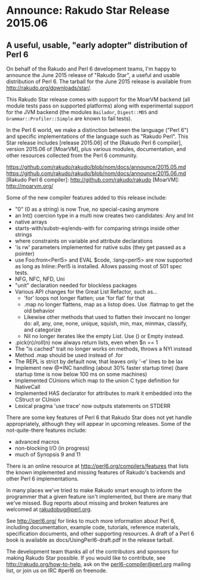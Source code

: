 # Announce: Rakudo Star Release 2015.06

## A useful, usable, "early adopter" distribution of Perl 6

On behalf of the Rakudo and Perl 6 development teams, I'm happy to
announce the June 2015 release of "Rakudo Star", a useful and usable
distribution of Perl 6. The tarball for the June 2015 release is
available from <http://rakudo.org/downloads/star/>.

This Rakudo Star release comes with support for the MoarVM
backend (all module tests pass on supported platforms) along with
experimental support for the JVM backend (the modules `Bailador`,
`Digest::MD5` and `Grammar::Profiler::Simple` are known to fail tests).

In the Perl 6 world, we make a distinction between the language
("Perl 6") and specific implementations of the language such as
"Rakudo Perl". This Star release includes [release 2015.06] of the
[Rakudo Perl 6 compiler], version 2015.06 of [MoarVM], plus various
modules, documentation, and other resources collected from the
Perl 6 community.

[releases up to 2015.06]:
    https://github.com/rakudo/rakudo/blob/nom/docs/announce/2015.04.md
    https://github.com/rakudo/rakudo/blob/nom/docs/announce/2015.05.md
    https://github.com/rakudo/rakudo/blob/nom/docs/announce/2015.06.md
[Rakudo Perl 6 compiler]: http://github.com/rakudo/rakudo
[MoarVM]: http://moarvm.org/

Some of the new compiler features added to this release include:

* "0" (0 as a string) is now True, no special-casing anymore
* an Int() coercion type in a multi now creates two candidates: Any and Int
* native arrays
* starts-with/substr-eq/ends-with for comparing strings inside other strings
* where constraints on variable and attribute declarations
* 'is rw' parameters implemented for native subs (they get passed as a pointer)
* use Foo:from\<Perl5\> and EVAL $code, :lang\<perl5\> are now supported as
   long as Inline::Perl5 is installed. Allows passing most of S01 spec tests.
* NFG, NFC, NFD, Uni
* "unit" declaration needed for blockless packages
* Various API changes for the Great List Refactor, such as...
  + 'for' loops not longer flatten; use 'for flat' for that
  + .map no longer flattens, map as a listop does. Use .flatmap to get the
     old behavior
  + Likewise other methods that used to flatten their invocant no longer do:
    all, any, one, none, unique, squish, min, max, minmax, classify, and categorize
  + Nil no longer iterates like the empty List. Use () or Empty instead.
* .pick($n)/roll($n) now always return lists, even when $n == 1
* The "is cached" trait no longer works on methods, throws a NYI instead
* Method .map should be used instead of .for
* The REPL is strict by default now, that leaves only '-e' lines to be lax
* Implement new @*INC handling (about 30% faster startup time)
  (bare startup time is now below 100 ms on some machines)
* Implemented CUnions which map to the union C type definition for NativeCall
* Implemented HAS declarator for attributes to mark it embedded into the
  CStruct or CUnion
* Lexical pragma 'use trace' now outputs statements on STDERR

There are some key features of Perl 6 that Rakudo Star does not yet
handle appropriately, although they will appear in upcoming releases.
Some of the not-quite-there features include:

  * advanced macros
  * non-blocking I/O (in progress)
  * much of Synopsis 9 and 11

There is an online resource at <http://perl6.org/compilers/features>
that lists the known implemented and missing features of Rakudo's
backends and other Perl 6 implementations.

In many places we've tried to make Rakudo smart enough to inform the
programmer that a given feature isn't implemented, but there are many
that we've missed. Bug reports about missing and broken features are
welcomed at <rakudobug@perl.org>.

See <http://perl6.org/> for links to much more information about
Perl 6, including documentation, example code, tutorials, reference
materials, specification documents, and other supporting resources. A
draft of a Perl 6 book is available as docs/UsingPerl6-draft.pdf in
the release tarball.

The development team thanks all of the contributors and sponsors for
making Rakudo Star possible. If you would like to contribute, see
<http://rakudo.org/how-to-help>, ask on the <perl6-compiler@perl.org>
mailing list, or join us on IRC \#perl6 on freenode.
